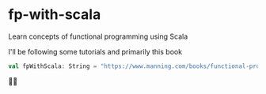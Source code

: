 # fp-with-scala
Learn concepts of functional programming using Scala

I'll be following some tutorials and primarily this book

```scala
val fpWithScala: String = "https://www.manning.com/books/functional-programming-in-scala"
```

👍🏻
